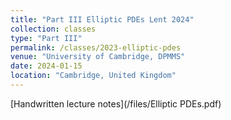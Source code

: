 ```yaml
---
title: "Part III Elliptic PDEs Lent 2024"
collection: classes
type: "Part III"
permalink: /classes/2023-elliptic-pdes
venue: "University of Cambridge, DPMMS"
date: 2024-01-15
location: "Cambridge, United Kingdom"
---
```


[Handwritten lecture notes](/files/Elliptic PDEs.pdf)
